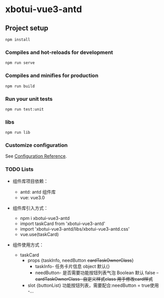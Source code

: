 # xbotui-vue3-antd

## Project setup
```
npm install
```

### Compiles and hot-reloads for development
```
npm run serve
```

### Compiles and minifies for production
```
npm run build
```

### Run your unit tests
```
npm run test:unit
```

### libs
```
npm run lib
```

### Customize configuration
See [Configuration Reference](https://cli.vuejs.org/config/).

### TODO Lists

- 组件库项目依赖：
    - antd: antd 组件库
    - vue: vue3.0

- 组件库引入方式：
    - npm i xbotui-vue3-antd
    - import taskCard from 'xbotui-vue3-antd'
    - import 'xbotui-vue3-antd/libs/xbotui-vue3-antd.css'
    - vue.use(taskCard)
- 组件使用方式：
  - taskCard
    - props {taskInfo, needButton ~~cardTaskOwnerClass~~}
      - taskInfo- 任务卡片信息 object 默认{}
      - needButton- 是否需要功能按钮列表气泡 Boolean 默认 false
      ~~- cardTaskOwnerClass- 自定义样式class 用于修改card样式~~
    - slot {buttonList} 功能按钮列表，需要配合:needButton = true使用   
  -...

